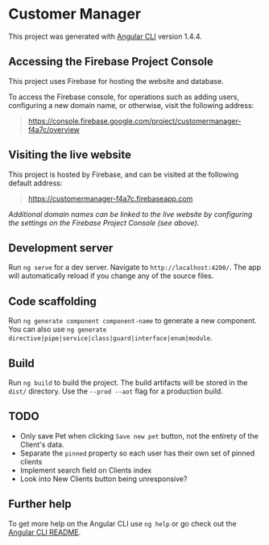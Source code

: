 # Customer Manager

This project was generated with [Angular CLI](https://github.com/angular/angular-cli) version 1.4.4.

## Accessing the Firebase Project Console
This project uses Firebase for hosting the website and database.

To access the Firebase console, for operations such as adding users, configuring a new domain name, or otherwise, visit the following address:

 > https://console.firebase.google.com/project/customermanager-f4a7c/overview

 ## Visiting the live website
This project is hosted by Firebase, and can be visited at the following default address:

> https://customermanager-f4a7c.firebaseapp.com

_Additional domain names can be linked to the live website by configuring the settings on the Firebase Project Console (see above)._

## Development server

Run `ng serve` for a dev server. Navigate to `http://localhost:4200/`. The app will automatically reload if you change any of the source files.

## Code scaffolding

Run `ng generate component component-name` to generate a new component. You can also use `ng generate directive|pipe|service|class|guard|interface|enum|module`.

## Build

Run `ng build` to build the project. The build artifacts will be stored in the `dist/` directory. Use the `--prod --aot` flag for a production build.

## TODO
 - Only save Pet when clicking `Save new pet` button, not the entirety of the Client's data.
 - Separate the `pinned` property so each user has their own set of pinned clients
 - Implement search field on Clients index
 - Look into New Clients button being unresponsive?


## Further help

To get more help on the Angular CLI use `ng help` or go check out the [Angular CLI README](https://github.com/angular/angular-cli/blob/master/README.md).
